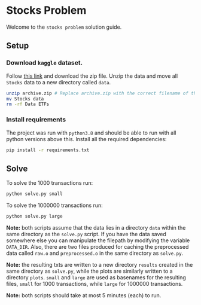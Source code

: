 # Stocks Problem

Welcome to the `stocks problem` solution guide.

## Setup

### Download `kaggle` dataset.

Follow [this link](https://www.kaggle.com/borismarjanovic/price-volume-data-for-all-us-stocks-etfs/version/3)
and download the zip file. Unzip the data and move all `Stocks` data to a new directory called
`data`.

```bash
unzip archive.zip # Replace archive.zip with the correct filename of the downloaded file.
mv Stocks data
rm -rf Data ETFs
```

### Install requirements

The project was run with `python3.8` and should be able to run with all python
versions above this. Install all the required dependencies:

```bash
pip install -r requirements.txt
```

## Solve

To solve the 1000 transactions run:

```bash
python solve.py small
```

To solve the 1000000 transactions run:

```bash
python solve.py large
```

**Note:** both scripts assume that the data lies in a directory `data` within the same directory as
the `solve.py` script. If you have the data saved somewhere else you can manipulate the filepath by
modifying the variable `DATA_DIR`. Also, there are two files produced for caching the preprocessed
data called `raw.o` and `preprocessed.o` in the same directory as `solve.py`.

**Note:** the resulting txts are written to a new directory `results` created in the same directory
as `solve.py`, while the plots are similarly written to a directory `plots`. `small` and `large`
are used as basenames for the resulting files, `small` for 1000 transactions, while `large` for
1000000 transactions.

**Note:** both scripts should take at most 5 minutes (each) to run.
